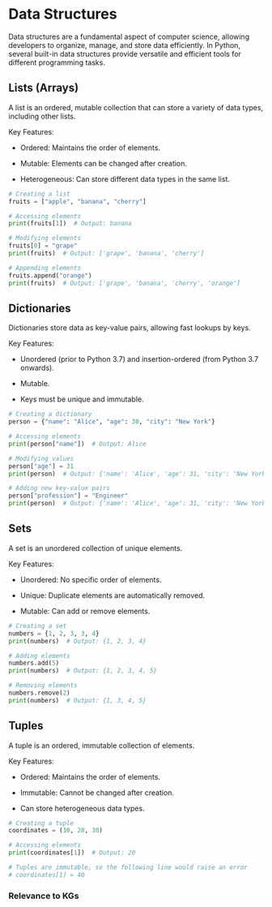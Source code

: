 # Data Structures

Data structures are a fundamental aspect of computer science, allowing developers to organize, manage, and store data efficiently. In Python, several built-in data structures provide versatile and efficient tools for different programming tasks.

## Lists (Arrays)
A list is an ordered, mutable collection that can store a variety of data types, including other lists.

Key Features:

* Ordered: Maintains the order of elements.

* Mutable: Elements can be changed after creation.

* Heterogeneous: Can store different data types in the same list.


```py
# Creating a list
fruits = ["apple", "banana", "cherry"]

# Accessing elements
print(fruits[1])  # Output: banana

# Modifying elements
fruits[0] = "grape"
print(fruits)  # Output: ['grape', 'banana', 'cherry']

# Appending elements
fruits.append("orange")
print(fruits)  # Output: ['grape', 'banana', 'cherry', 'orange']
```

## Dictionaries
Dictionaries store data as key-value pairs, allowing fast lookups by keys.

Key Features:

* Unordered (prior to Python 3.7) and insertion-ordered (from Python 3.7 onwards).

* Mutable.

* Keys must be unique and immutable.

```py
# Creating a dictionary
person = {"name": "Alice", "age": 30, "city": "New York"}

# Accessing elements
print(person["name"])  # Output: Alice

# Modifying values
person["age"] = 31
print(person)  # Output: {'name': 'Alice', 'age': 31, 'city': 'New York'}

# Adding new key-value pairs
person["profession"] = "Engineer"
print(person)  # Output: {'name': 'Alice', 'age': 31, 'city': 'New York', 'profession': 'Engineer'}
```

## Sets
A set is an unordered collection of unique elements.

Key Features:

* Unordered: No specific order of elements.

* Unique: Duplicate elements are automatically removed.

* Mutable: Can add or remove elements.

```py
# Creating a set
numbers = {1, 2, 3, 3, 4}
print(numbers)  # Output: {1, 2, 3, 4}

# Adding elements
numbers.add(5)
print(numbers)  # Output: {1, 2, 3, 4, 5}

# Removing elements
numbers.remove(2)
print(numbers)  # Output: {1, 3, 4, 5}
```

## Tuples
A tuple is an ordered, immutable collection of elements.

Key Features:

* Ordered: Maintains the order of elements.

* Immutable: Cannot be changed after creation.

* Can store heterogeneous data types.

```py
# Creating a tuple
coordinates = (10, 20, 30)

# Accessing elements
print(coordinates[1])  # Output: 20

# Tuples are immutable, so the following line would raise an error
# coordinates[1] = 40
```

### Relevance to KGs

